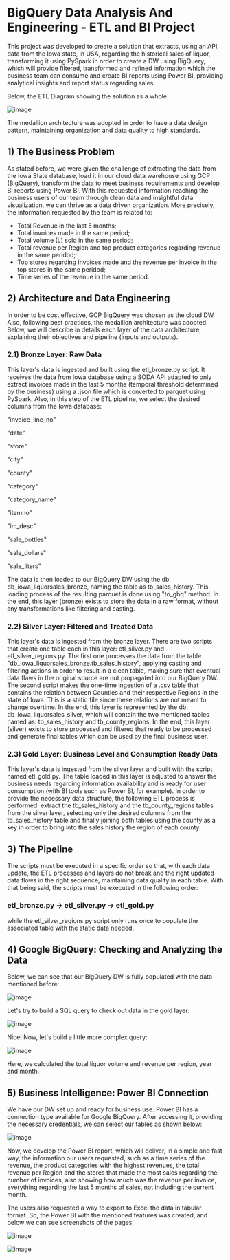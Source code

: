 # BigQuery Data Analysis And Engineering - ETL and BI Project

This project was developed to create a solution that extracts, using an API, data from the Iowa state, in USA, regarding the historical sales of liquor, transforming it using PySpark in order to create a DW using BigQuery, which will provide filtered, transformed and refined information which the business team can consume and create BI reports using Power BI, providing analytical insights and report status regarding sales.

Below, the ETL Diagram showing the solution as a whole:

![image](https://github.com/T1burski/BQ-Data-Analysis-And-Engineering/assets/100734219/9dc9751a-9a74-432f-b78e-97fc24caefa6)

The medallion architecture was adopted in order to have a data design pattern, maintaining organization and data quality to high standards.

## 1) The Business Problem
As stated before, we were given the challenge of extracting the data from the Iowa State database, load it in our cloud data warehouse using GCP (BigQuery), transform the data to meet business requirements and develop BI reports using Power BI. With this requested information reaching the business users of our team through clean data and insightful data visualization, we can thrive as a data driven organization. More precisely, the information requested by the team is related to:


- Total Revenue in the last 5 months;
- Total invoices made in the same period;
- Total volume (L) sold in the same period;
- Total revenue per Region and top product categories regarding revenue in the same peridod;
- Top stores regarding invoices made and the revenue per invoice in the top stores in the same peridod;
- Time series of the revenue in the same period.


## 2) Architecture and Data Engineering
In order to be cost effective, GCP BigQuery was chosen as the cloud DW. Also, following best practices, the medallion architecture was adopted. Below, we will describe in details each layer of the data architecture, explaining their objectives and pipeline (inputs and outputs).

### 2.1) Bronze Layer: Raw Data
This layer's data is ingested and built using the etl_bronze.py script. It receives the data from Iowa database using a SODA API adapted to only extract invoices made in the last 5 months (temporal threshold determined by the business) using a .json file which is converted to parquet using PySpark. Also, in this step of the ETL pipeline, we select the desired columns from the Iowa database:

"invoice_line_no"

"date"

"store"

"city"

"county"

"category"

"category_name"

"itemno"

"im_desc"

"sale_bottles"

"sale_dollars"

"sale_liters"

The data is then loaded to our BigQuery DW using the db: db_iowa_liquorsales_bronze, naming the table as tb_sales_history. This loading process of the resulting parquet is done using "to_gbq" method. In the end, this layer (bronze) exists to store the data in a raw format, without any transformations like filtering and casting.

### 2.2) Silver Layer: Filtered and Treated Data
This layer's data is ingested from the bronze layer. There are two scripts that create one table each in this layer: etl_silver.py and etl_silver_regions.py. The first one processes the data from the table "db_iowa_liquorsales_bronze.tb_sales_history", applying casting and filtering actions in order to result in a clean table, making sure that eventual data flaws in the original source are not propagated into our BigQuery DW. The second script makes the one-time ingestion of a .csv table that contains the relation between Counties and their respective Regions in the state of Iowa. This is a static file since these relations are not meant to change overtime. In the end, this layer is represented by the db: db_iowa_liquorsales_silver, which will contain the two mentioned tables named as: tb_sales_history and tb_county_regions. In the end, this layer (silver) exists to store processed and filtered that ready to be processed and generate final tables which can be used by the final business user.

### 2.3) Gold Layer: Business Level and Consumption Ready Data
This layer's data is ingested from the silver layer and built with the script named etl_gold.py. The table loaded in this layer is adjusted to answer the business needs regarding information availability and is ready for user consumption (with BI tools such as Power BI, for example). In order to provide the necessary data structure, the following ETL process is performed: extract the tb_sales_history and the tb_county_regions tables from the silver layer, selecting only the desired columns from the tb_sales_history table and finally joining both tables using the county as a key in order to bring into the sales history the region of each county.


## 3) The Pipeline
The scripts must be executed in a specific order so that, with each data update, the ETL processes and layers do not break and the right updated data flows in the right sequence, maintaining data quality in each table. With that being said, the scripts must be executed in the following order:

### etl_bronze.py -> etl_silver.py -> etl_gold.py

while the etl_silver_regions.py script only runs once to populate the associated table with the static data needed.


## 4) Google BigQuery: Checking and Analyzing the Data
Below, we can see that our BigQuery DW is fully populated with the data mentioned before:

![image](https://github.com/T1burski/BQ-Data-Analysis-And-Engineering/assets/100734219/9d14b4c2-faea-4780-b143-03af464d653a)

Let's try to build a SQL query to check out data in the gold layer:

![image](https://github.com/T1burski/BQ-Data-Analysis-And-Engineering/assets/100734219/d1bb0d29-8ab3-4034-a066-901c10029cf2)

Nice! Now, let's build a little more complex query:

![image](https://github.com/T1burski/BQ-Data-Analysis-And-Engineering/assets/100734219/c751cba5-4ae7-4830-8f90-f432e1a5882d)

Here, we calculated the total liquor volume and revenue per region, year and month.


## 5) Business Intelligence: Power BI Connection
We have our DW set up and ready for business use. Power BI has a connection type available for Google BigQuery. After accessing it, providing the necessary credentials, we can select our tables as shown below:

![image](https://github.com/T1burski/BQ-Data-Analysis-And-Engineering/assets/100734219/e7d56666-3c73-404b-8e5c-f2161ddf1179)

Now, we develop the Power BI report, which will deliver, in a simple and fast way, the information our users requested, such as a time series of the revenue, the product categories with the highest revenues, the total revenue per Region and the stores that made the most sales regarding the number of invoices, also showing how much was the revenue per invoice, everything regarding the last 5 months of sales, not including the current month.

The users also requested a way to export to Excel the data in tabular format. So, the Power BI with the mentioned features was created, and below we can see screenshots of the pages:

![image](https://github.com/T1burski/BQ-Data-Analysis-And-Engineering/assets/100734219/e33762bf-bd13-4629-998b-668ffbf92b12)

![image](https://github.com/T1burski/BQ-Data-Analysis-And-Engineering/assets/100734219/cb9e37bd-d28e-40b5-9ecf-2be7686ef80f)







